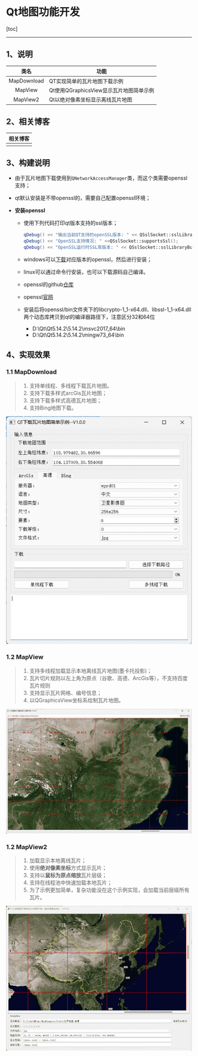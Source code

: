 # Qt地图功能开发

[toc]

---

## 1、说明

|    类名     | 功能                                    |
| :---------: | --------------------------------------- |
| MapDownload | QT实现简单的瓦片地图下载示例            |
|   MapView   | Qt使用QGraphicsView显示瓦片地图简单示例 |
|  MapView2   | Qt以绝对像素坐标显示离线瓦片地图        |




## 2、相关博客

| 相关博客 |
| :------: |
|          |



## 3、构建说明

* 由于瓦片地图下载使用到`QNetworkAccessManager`类，而这个类需要openssl支持；

* qt默认安装是不带openssl的，需要自己配置openssl环境；

* **安装openssl**

  * 使用下列代码打印qt版本支持的ssl版本；

    ```c++
    qDebug() << "输出当前QT支持的openSSL版本: " << QSslSocket::sslLibraryBuildVersionString();
    qDebug() << "OpenSSL支持情况: " <<QSslSocket::supportsSsl();
    qDebug() << "OpenSSL运行时SSL库版本: " << QSslSocket::sslLibraryBuildVersionString();
    ```

  * windows可以[下载](https://slproweb.com/products/Win32OpenSSL.html)对应版本的openssl，然后进行安装；

  * linux可以通过命令行安装，也可以下载源码自己编译。

  * openssl的github[仓库](https://github.com/openssl/openssl)

  * openssl[官网](https://www.openssl.org/)

  * 安装后将openssl/bin文件夹下的libcrypto-1_1-x64.dll、libssl-1_1-x64.dll两个动态库拷贝到qt的编译器路径下，注意区分32和64位

    * D:\Qt\Qt5.14.2\5.14.2\msvc2017_64\bin
    * D:\Qt\Qt5.14.2\5.14.2\mingw73_64\bin

  

## 4、实现效果

### 1.1 MapDownload

> 1. 支持单线程、多线程下载瓦片地图。
> 2. 支持下载多样式arcGis瓦片地图；
> 3. 支持下载多样式高德瓦片地图；
> 4. 支持Bing地图下载。

![image-20240510221601118](./MapExamples.assets/image-20240510221601118.png)

### 1.2 MapView

> 1. 支持多线程加载显示本地离线瓦片地图(墨卡托投影)；
> 2. 瓦片切片规则以左上角为原点（谷歌、高德、ArcGis等），不支持百度瓦片规则
> 3. 支持显示瓦片网格、编号信息；
> 4. 以QGraphicsView坐标系绘制瓦片地图。

![image-20240510221755393](./MapExamples.assets/image-20240510221755393.png)

### 1.2 MapView2

> 1. 加载显示本地离线瓦片；
> 2. 使用**绝对像素坐标**方式显示瓦片；
> 3. 支持以**鼠标为原点缩放**瓦片层级；
> 4. 支持在线程池中快速加载本地瓦片；
> 5. 为了示例更加简单，复杂功能没在这个示例实现，会加载当前层级所有瓦片。

![image-20240510222139643](./MapExamples.assets/image-20240510222139643.png)

